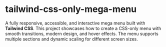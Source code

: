 # tailwind-css-only-mega-menu
A fully responsive, accessible, and interactive mega menu built with **Tailwind CSS**. This project showcases how to create a CSS-only menu with smooth transitions, modern design, and hover effects. The menu supports multiple sections and dynamic scaling for different screen sizes.
